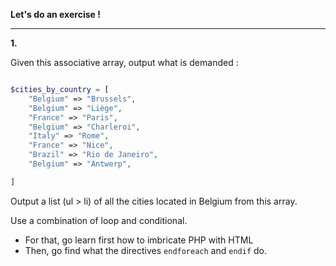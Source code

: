 **Let's do an exercise !**

---

**1.**

Given this associative array, output what is demanded :

```php

$cities_by_country = [
    "Belgium" => "Brussels",
    "Belgium" => "Liège",
    "France" => "Paris",
    "Belgium" => "Charleroi",
    "Italy" => "Rome",
    "France" => "Nice",
    "Brazil" => "Rio de Janeiro",
    "Belgium" => "Antwerp",

]
```

Output a list (ul > li) of all the cities located in Belgium from this array.

Use a combination of loop and conditional.

- For that, go learn first how to imbricate PHP with HTML
- Then, go find what the directives `endforeach` and `endif` do.
